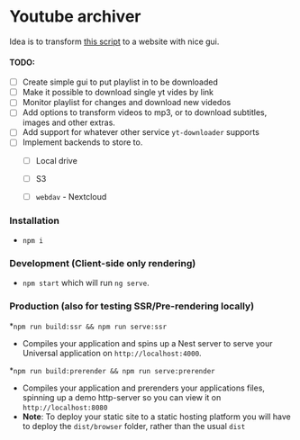 # Youtube archiver

Idea is to transform [this script](https://github.com/mentos1386/youtube-playlist-downloader) to a website with nice gui.


#### TODO:
 - [ ] Create simple gui to put playlist in to be downloaded
 - [ ] Make it possible to download single yt vides by link
 - [ ] Monitor playlist for changes and download new videdos
 - [ ] Add options to transform videos to mp3, or to download subtitles, images and other extras.
 - [ ] Add support for whatever other service `yt-downloader` supports
 - [ ] Implement backends to store to.
   - [ ] Local drive
   - [ ] S3
   - [ ] `webdav` - Nextcloud


### Installation
* `npm i`

### Development (Client-side only rendering)
* `npm start` which will run `ng serve`.

### Production (also for testing SSR/Pre-rendering locally)
*`npm run build:ssr && npm run serve:ssr`
  - Compiles your application and spins up a Nest server to serve
your Universal application on `http://localhost:4000`.

*`npm run build:prerender && npm run serve:prerender`
  - Compiles your application and prerenders your
applications files, spinning up a demo http-server so you can view it on `http://localhost:8080`
  - **Note**: To deploy your static site to a static hosting platform you will have to deploy the `dist/browser`
folder, rather than the usual `dist`
